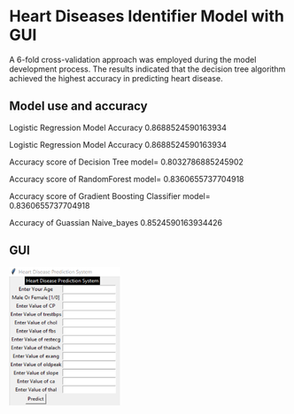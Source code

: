 # Heart Diseases Identifier Model with GUI

A 6-fold cross-validation approach was employed during the model development process. The results indicated that the decision tree algorithm achieved the highest accuracy in predicting heart disease.

## Model use and accuracy

Logistic Regression Model Accuracy 0.8688524590163934

Logistic Regression Model Accuracy 0.8688524590163934

Accuracy score of Decision Tree model= 0.8032786885245902

Accuracy score of RandomForest model= 0.8360655737704918

Accuracy score of Gradient Boosting Classifier model= 0.8360655737704918

Accuracy of Guassian Naive_bayes 0.8524590163934426

## GUI

<img align="center" alt="dataanalysis"  width = "200" height = "250px" src="Screenshot 2023-12-11 154427.png">
